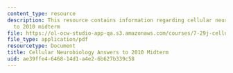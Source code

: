 ```yaml
---
content_type: resource
description: This resource contains information regarding cellular neurobiology answers
  to 2010 midterm
file: https://ol-ocw-studio-app-qa.s3.amazonaws.com/courses/7-29j-cellular-neurobiology-spring-2012/ae39ffe4646814d1a4e26b627b339c58_MIT7_29JS12_Midterm10Ans.pdf
file_type: application/pdf
resourcetype: Document
title: Cellular Neurobiology Answers to 2010 Midterm
uid: ae39ffe4-6468-14d1-a4e2-6b627b339c58
---
```

